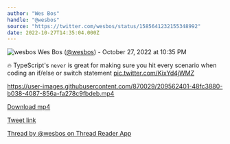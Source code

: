 ```yaml
---
author: "Wes Bos"
handle: "@wesbos"
source: "https://twitter.com/wesbos/status/1585641232155348992"
date: 2022-10-27T14:35:04.000Z
---
```


![wesbos](https://pbs.twimg.com/profile_images/877525007185858562/7G9vGTca_normal.jpg)
Wes Bos ([@wesbos](https://twitter.com/wesbos)) - October 27, 2022 at 10:35 PM

🔥 TypeScript's `never` is great for making sure you hit every scenario when coding an if/else or switch statement [pic.twitter.com/KixYd4jWMZ](https://twitter.com/wesbos/status/1585641232155348992/video/1)

https://user-images.githubusercontent.com/870029/209562401-48fc3880-b038-4087-856a-fa278c9fbdeb.mp4

[Download mp4](../videos/wesbos%20-%201585641232155348992.mp4)

[Tweet link](https://twitter.com/wesbos/status/1585641232155348992)

[Thread by @wesbos on Thread Reader App](https://threadreaderapp.com/thread/1585641232155348992.html)
